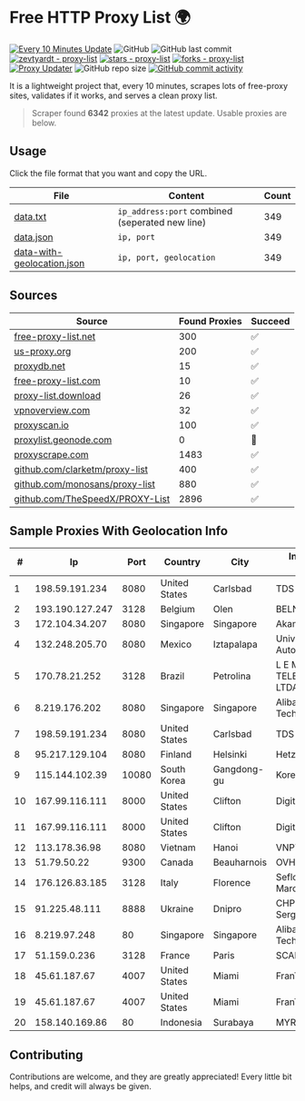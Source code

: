 
# Free HTTP Proxy List 🌍

[![Every 10 Minutes Update](https://github.com/mertguvencli/http-proxy-list/actions/workflows/main.yml/badge.svg?branch=main)](https://github.com/mertguvencli/http-proxy-list/actions/workflows/main.yml)
![GitHub](https://img.shields.io/github/license/mertguvencli/http-proxy-list)
![GitHub last commit](https://img.shields.io/github/last-commit/mertguvencli/http-proxy-list)
[![zevtyardt - proxy-list](https://img.shields.io/static/v1?label=zevtyardt&message=proxy-list&color=blue&logo=github)](https://github.com/zevtyardt/proxy-list "Go to GitHub repo")
[![stars - proxy-list](https://img.shields.io/github/stars/zevtyardt/proxy-list?style=social)](https://github.com/zevtyardt/proxy-list)
[![forks - proxy-list](https://img.shields.io/github/forks/zevtyardt/proxy-list?style=social)](https://github.com/zevtyardt/proxy-list)
[![Proxy Updater](https://github.com/zevtyardt/proxy-list/workflows/Proxy%20Updater/badge.svg)](https://github.com/zevtyardt/proxy-list/actions?query=workflow:"Proxy+Updater")
![GitHub repo size](https://img.shields.io/github/repo-size/zevtyardt/proxy-list)
[![GitHub commit activity](https://img.shields.io/github/commit-activity/m/zevtyardt/proxy-list?logo=commits)](https://github.com/zevtyardt/proxy-list/commits/main)

It is a lightweight project that, every 10 minutes, scrapes lots of free-proxy sites, validates if it works, and serves a clean proxy list.

> Scraper found **6342** proxies at the latest update. Usable proxies are below.

## Usage

Click the file format that you want and copy the URL.

|File|Content|Count|
|----|-------|-----|
|[data.txt](https://raw.githubusercontent.com/mertguvencli/http-proxy-list/main/proxy-list/data.txt)|`ip_address:port` combined (seperated new line)|349|
|[data.json](https://raw.githubusercontent.com/mertguvencli/http-proxy-list/main/proxy-list/data.json)|`ip, port`|349|
|[data-with-geolocation.json](https://raw.githubusercontent.com/mertguvencli/http-proxy-list/main/proxy-list/data-with-geolocation.json)|`ip, port, geolocation`|349|

## Sources

|Source|Found Proxies|Succeed|
|------|-------------|-------|
|[free-proxy-list.net](https://free-proxy-list.net)|300|✅|
|[us-proxy.org](https://www.us-proxy.org)|200|✅|
|[proxydb.net](http://proxydb.net)|15|✅|
|[free-proxy-list.com](https://free-proxy-list.com/?page=&port=&type%5B%5D=http&type%5B%5D=https&up_time=0&search=Search)|10|✅|
|[proxy-list.download](https://www.proxy-list.download/HTTP)|26|✅|
|[vpnoverview.com](https://vpnoverview.com/privacy/anonymous-browsing/free-proxy-servers)|32|✅|
|[proxyscan.io](https://www.proxyscan.io)|100|✅|
|[proxylist.geonode.com](https://proxylist.geonode.com/api/proxy-list?limit=300&page=1&sort_by=lastChecked&sort_type=desc&protocols=http,https)|0|🚫|
|[proxyscrape.com](https://api.proxyscrape.com/v2/?request=displayproxies&protocol=http&timeout=10000&country=all&ssl=all&anonymity=all)|1483|✅|
|[github.com/clarketm/proxy-list](https://raw.githubusercontent.com/clarketm/proxy-list/master/proxy-list-raw.txt)|400|✅|
|[github.com/monosans/proxy-list](https://raw.githubusercontent.com/monosans/proxy-list/main/proxies/http.txt)|880|✅|
|[github.com/TheSpeedX/PROXY-List](https://raw.githubusercontent.com/TheSpeedX/PROXY-List/master/http.txt)|2896|✅|


## Sample Proxies With Geolocation Info

|#|Ip|Port|Country|City|Internet Service Provider|
|-|--|----|-------|----|-------------------------|
|1|198.59.191.234|8080|United States|Carlsbad|TDS TELECOM|
|2|193.190.127.247|3128|Belgium|Olen|BELNET|
|3|172.104.34.207|8080|Singapore|Singapore|Akamai Technologies|
|4|132.248.205.70|8080|Mexico|Iztapalapa|Universidad Nacional Autonoma de Mexico|
|5|170.78.21.252|3128|Brazil|Petrolina|L E M TELECOMUNICAÇÕES LTDA -ME|
|6|8.219.176.202|8080|Singapore|Singapore|Alibaba (US) Technology Co., Ltd.|
|7|198.59.191.234|8080|United States|Carlsbad|TDS TELECOM|
|8|95.217.129.104|8080|Finland|Helsinki|Hetzner Online GmbH|
|9|115.144.102.39|10080|South Korea|Gangdong-gu|Korea Telecom|
|10|167.99.116.111|8000|United States|Clifton|DigitalOcean, LLC|
|11|167.99.116.111|8000|United States|Clifton|DigitalOcean, LLC|
|12|113.178.36.98|8080|Vietnam|Hanoi|VNPT|
|13|51.79.50.22|9300|Canada|Beauharnois|OVH SAS|
|14|176.126.83.185|3128|Italy|Florence|Seflow S.N.C. Di Marco Brame' & C.|
|15|91.225.48.111|8888|Ukraine|Dnipro|CHP Poddubny Sergey Valentynovich|
|16|8.219.97.248|80|Singapore|Singapore|Alibaba (US) Technology Co., Ltd.|
|17|51.159.0.236|3128|France|Paris|SCALEWAY|
|18|45.61.187.67|4007|United States|Miami|FranTech Solutions|
|19|45.61.187.67|4007|United States|Miami|FranTech Solutions|
|20|158.140.169.86|80|Indonesia|Surabaya|MYREPUBLIC|



## Contributing

Contributions are welcome, and they are greatly appreciated! Every
little bit helps, and credit will always be given.

